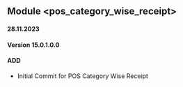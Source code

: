 ## Module <pos_category_wise_receipt>

#### 28.11.2023
#### Version 15.0.1.0.0
#### ADD
- Initial Commit for POS Category Wise Receipt
